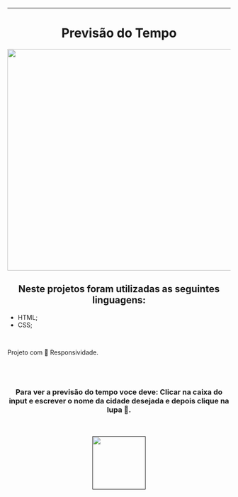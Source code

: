 ________________________________________
<h1 align="center" > Previsão do Tempo </h1>

<p align="center">
  <img width="900" height="500" src="https://github.com/FelipeAz01/Previs-o-do-tempo/assets/147412994/9913f44f-82dc-4361-81b0-8571e67011e2">

</p>

<h2 align="center"> Neste projetos foram utilizadas as seguintes linguagens:</h2>
<ul>
 <li>HTML;</li>
 <li>CSS;</li>
</ul>
<br>
<p> Projeto com 📱 Responsividade.</p>
<br>
<br>

<h3 align="center"> Para ver a previsão do tempo voce deve: Clicar na caixa do input e escrever o nome da cidade desejada e depois clique na lupa 🔎.</h3>

<br>
<br>

<div align="center"> 
<a href=""  >
  <img   width="120px" src="https://img.shields.io/website-up-down-green-red/http/monip.org.svg"  /> 
</a>
</div>
